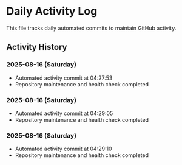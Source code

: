 # Daily Activity Log

This file tracks daily automated commits to maintain GitHub activity.

## Activity History


### 2025-08-16 (Saturday)
- Automated activity commit at 04:27:53
- Repository maintenance and health check completed

### 2025-08-16 (Saturday)
- Automated activity commit at 04:29:05
- Repository maintenance and health check completed

### 2025-08-16 (Saturday)
- Automated activity commit at 04:29:10
- Repository maintenance and health check completed
